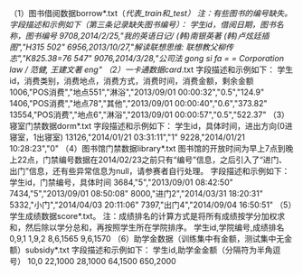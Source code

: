 （1）图书借阅数据borrow*.txt（*代表_train和_test）
    注：有些图书的编号缺失。字段描述和示例如下（第三条记录缺失图书编号）：
    学生id，借阅日期，图书名称，图书编号
    9708,2014/2/25,"我的英语日记/ (韩)南银英著 (韩)卢炫廷插图","H315 502"
    6956,2013/10/27,"解读联想思维: 联想教父柳传志","K825.38=76 547"
    9076,2014/3/28,"公司法 gong si fa = = Corporation law / 范健, 王建文著 eng"
（2）一卡通数据card*.txt
    字段描述和示例如下：
    学生id，消费类别，消费地点，消费方式，消费时间，消费金额，剩余金额
    1006,"POS消费","地点551","淋浴","2013/09/01 00:00:32","0.5","124.9"
    1406,"POS消费","地点78","其他","2013/09/01 00:00:40","0.6","373.82"
    13554,"POS消费","地点6","淋浴","2013/09/01 00:00:57","0.5","522.37"
（3）寝室门禁数据dorm*.txt
    字段描述和示例如下：
    学生id，具体时间，进出方向(0进寝室，1出寝室)
    13126,"2014/01/21 03:31:11","1"
    9228,"2014/01/21 10:28:23","0"
（4）图书馆门禁数据library*.txt
    图书馆的开放时间为早上7点到晚上22点，门禁编号数据在2014/02/23之前只有“编号”信息，之后引入了“进门、出门”信息，还有些异常信息为null，请参赛者自行处理。
    字段描述和示例如下：
    学生id，门禁编号，具体时间
    3684,"5","2013/09/01 08:42:50"
    7434,"5","2013/09/01 08:50:08"
    8000,"进门2","2014/03/31 18:20:31"
    5332,"小门","2014/04/03 20:11:06"
    7397,"出门4","2014/09/04 16:50:51"
（5）学生成绩数据score*.txt。
    注：成绩排名的计算方式是将所有成绩按学分加权求和，然后除以学分总和，再按照学生所在学院排序。
    学生id,学院编号,成绩排名
    0,9,1
    1,9,2
    8,6,1565
    9,6,1570
（6）助学金数据（训练集中有金额，测试集中无金额）subsidy*.txt
    字段描述和示例如下：
    学生id,助学金金额（分隔符为半角逗号）
    10,0
    22,1000
    28,1000
    64,1500
    650,2000